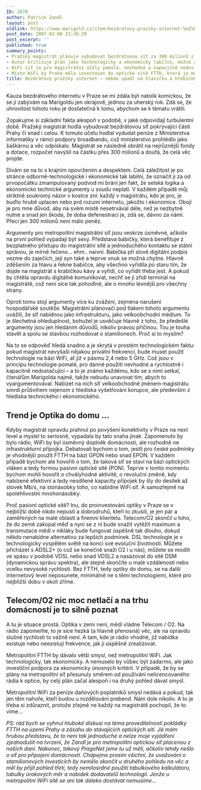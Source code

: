 ```yaml
---
ID: 2070
author: Patrick Zandl
layout: post
oldlink: https://www.marigold.cz/item/bezdratovy-prazsky-internet-%e2%80%93-nekdo-upadl-na-hlavicku-a-hrebicek-to-nebyl
post_date: 2007-02-08 21:38:29
post_excerpt: ''
published: true
summary_points:
- Pražský magistrát plánuje vybudovat bezdrátovou síť za 300 milionů z dotací.
- Autor kritizuje plán jako technologicky a ekonomicky labilní, možná zmanipulovaný.
- WiFi síť je pro magistrátní účely pomalá, nevhodná a kapacitně nedostačující technologie.
- Místo WiFi by Praha měla investovat do optické sítě FTTH, která je modernější.
title: Bezdrátový pražský internet – někdo upadl na hlavičku a hřebíček to nebyl
---
```


<texy>Kauza bezdrátového internetu v Praze se mi zdála být natolik komickou, že se jí zabývám na Marigoldu jen okrajově, jednou za uherský rok. Zdá se, že uhrovitost tohoto roku je dostatečná k tomu, abychom se k tématu vrátili. 

Zopakujme si základní fakta alespoň v podobě, v jaké odpovídají turbulentní době. Pražský magistrát hodlá vybudovat bezdrátovou síť pokrývající části Prahy či snad i celou. K tomuto účelu hodlal vydudat peníze z Ministerstva informatiky v rámci podpory broadbandu, což ministerstvo prohlédlo jako šaškárnu a věc odpískalo. Magistrát se následně obrátil na nejrůznější fondy a dotace, rozpočet navýšil na částku přes 300 milionů a doufá, že celá věc projde. 

Dívám se na to s krajním opovržením a despektem. Celá záležitost je po stránce odborně-technologické i ekonomické tak labilní, že označit ji za od prvopočátku zmanipulovaný podvod mi brání jen fakt, že selská logika a ekonomicko technické argumenty u soudu neplatí. V každém případě můj striktně soukromý názor v kostce zní: každý v magistrátu, kdo je pro, je buďto hrubě uplacen nebo prd rozumí internetu, jakožto i ekonomice. Obojí je pro mne důvod, aby na svém místě nesetrvával déle, než je nezbytně nutné a snad jen škoda, že doba defenestrací je, zdá se, dávno za námi. Přeci jen 300 milionů není málo peněz. 

Argumenty pro metropolitní magistrátní síť jsou veskrze úsměvné, ačkoliv na první pohled vypadají být sexy. Představa babičky, která benefituje z bezplatného přístupu do magistrátní sítě a jednoduchého kontaktu se státní správou, je mírně řečeno... ehm.. naivní. Babička při slově digitální podpis vezme do zaječích, její syn také a teprve vnuk se možná chytne. Hlavně zděšením za hlavu a řekne babičce, aby všechno vyřídila po staru tím, že dojde na magistrát s krabičkou kávy a vyřídí, co vyřídit třeba jest. A pokud by chtěla opravdu digitálně komunikovat, nechť se jí zřídí terminál na magistrátě, což není sice tak pohodlné, ale o mnoho levnější pro všechny strany. 

Oproti tomu stojí argumenty více ku zvážení, zejména narušení hospodářské soutěže. Magistrátní plánovači pod tlakem tohoto argumentu uvážili, že síť nabídnou jako infrastrukturu, jako velkoobchodní médium. To je šlechetná ohleduplnost, bohužel je usvěčuje hlavně z toho, že předešlé argumenty jsou jen hledáním důvodů, nikoliv pravou příčinou. Tou je touha stavět a spolu se stavbou rozhodovat o stamilionech. Proč si to myslím? 

Na to se odpověď hledá snadno a je skrytá v prostém technologickém faktu: pokud magistrát nevyšaší nějakou privátní frekvenci, bude muset použít technologie na bázi WiFi, ať již v pásmu 2,4 nebo 5 GHz. Což jsou v principu technologie pomalé, pro danné použití nevhodné a rychlostně i kapacitně nedostačující – a to je známo každému, kdo se s nimi setkal, čtenářům Marigolda najmě, takže nebudu unavovat tím, abych to vyargumentovával. Nabízet na nich síť velkoobchodně  jménem magistrátu smrdí průšvihem nejenom z hlediska vyšetřování korupce, ale především z hlediska technického i ekonomického. 

<h2>Trend je Optika do domu ...</h2>

Kdyby magistrát opravdu prahnul po povýšení konektivity v Praze na next level a myslel to seriosně, vypadala by tato snaha jinak. Zapomenuto by bylo rádio, WiFi by byl úsměvný doplněk domácnosti, ale rozhodně ne infrastrukturní přípojka. Debatovali bychom o tom, jestli pro české podmínky je vhodnější použít FTTH na bázi GPON nebo snad EPON. V každém případě bychom ale hovořili o tom, že taková síť se staví na bázi optických vláken a tedy formou pasivní optické sítě (PON). Teprve v tomto momentu bychom mohli hovořit o chvályhodné aktivitě, o revoluční změně, kdy nabízené efektivní a tedy nesdílené kapacity přípojek by šly do desítek až stovek Mb/s, na stonásobky toho, co nabídne WiFi síť. A samozřejmě na spolehlivostní mnohonásobky. 

Proč pasivní optické sítě? Inu, do proinvestování optiky v Praze se v nejbližší době nikdo nepustí a dobrodruhů, kteří to zkusili, je jen pár a zaměřených na malé oblasti a firemní klientelu. Telecom/O2 skončil u toho, že do země zakopal měď a nyní se z ní bude snažit vytěžit maximum a transmutace mědi v nikláky bude fungovat úspěšně tak dlouho, dokud někdo nenabídne alternativu za lepších podmínek. DSL technologie je v technologicky vyspělém světě na konci své evoluční životnosti. Můžete přicházet s ADSL2+ (o což se konečně snaži O2 i u nás), můžete se modlit ve spásu v podobě VDSL nebo snad VDSL2 a nasazovat do sítě DSM (dynamickou správu spektra), ale stejně skončíte u malé vzdálenosti nebo vcelku nevysoké rychlosti. Bez FTTH, tedy optiky do domu, se na další internetový level neposunete, minimálně ne s těmi technologiemi, které pro nejbližší dobu v okolí zříme. 

<h2>Telecom/O2 nic moc netlačí a na trhu domácností je to silně poznat</h2>

A tu je situace prostá. Optika v zemi není, mědí vládne Telecom / O2. Na rádio zapomeňte, to je sice hezká (a hlavně přenosná) věc, ale na opravdu slušné rychlosti to vážně není. A tam, kde je rádio vhodné, již nabídka existuje nebo neexistují frekvence, jak ji úspěšně zrealizovat. 

Metropolitní FTTH by dávalo větší smysl, než metropolitní WiFi. Jak technologicky, tak ekonomicky. A nemuselo by vůbec být zadarmo, ale jako investiční podpora za ekonomicky únosných kritérií. V případě, že by se plány na metropolitní síť přesunuly směrem od používání nelicencovaného rádia k optice, by celý plán začal alespoň i na druhý pohled dávat smysl.

Metropolitní WiFi za peníze daňových poplatníků smysl nedává a pokud, tak jen těm nahoře, kteří budou u rozdělování prebend. Nám dole nikoliv. A to je třeba si zdůraznit, protože zřejmě ne každý na magistrátě pochopil, že to víme...

<em>PS: rád bych se vyhnul hluboké diskusi na téma proveditelnosti pokládky FTTH na území Prahy a zásahu do stávajících optických sítí. Já mám hrubou představu, že to není tak jednoduché a nelze moje vyjádření zjednodušit na tvrzení, že Zandl je pro metropolitní optickou síť placenou z našich daní. Nakonec, takový PragoNet jsme tu už měli, ačkoliv tehdy nešlo o síť pro připojení domácností. Chápejme prosím všichni, že uvažování o stamilionových investicích by nemělo skončit u druhého pohledu na věc a měl by přijít pohled třetí, tedy nemilosrdné použití tabulkového kalkulátoru, tabulky úrokových měr a nabídek dodavatelů technologií. Jenže u metropolitní WiFi sítě se ani tak daleko dostávat nemusíme... </em>